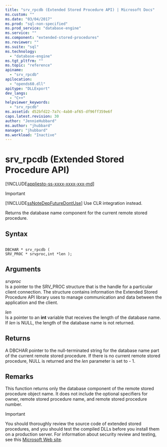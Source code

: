 ```yaml
---
title: "srv_rpcdb (Extended Stored Procedure API) | Microsoft Docs"
ms.custom: ""
ms.date: "03/04/2017"
ms.prod: "sql-non-specified"
ms.prod_service: "database-engine"
ms.service: ""
ms.component: "extended-stored-procedures"
ms.reviewer: ""
ms.suite: "sql"
ms.technology: 
  - "database-engine"
ms.tgt_pltfrm: ""
ms.topic: "reference"
apiname: 
  - "srv_rpcdb"
apilocation: 
  - "opends60.dll"
apitype: "DLLExport"
dev_langs: 
  - "C++"
helpviewer_keywords: 
  - "srv_rpcdb"
ms.assetid: d52bfd22-7a7c-4ab0-af65-df96ff359e6f
caps.latest.revision: 30
author: "JennieHubbard"
ms.author: "jhubbard"
manager: "jhubbard"
ms.workload: "Inactive"
---
```

# srv_rpcdb (Extended Stored Procedure API)
[!INCLUDE[appliesto-ss-xxxx-xxxx-xxx-md](../../includes/appliesto-ss-xxxx-xxxx-xxx-md.md)]
    
> [!IMPORTANT]  
>  [!INCLUDE[ssNoteDepFutureDontUse](../../includes/ssnotedepfuturedontuse-md.md)] Use CLR integration instead.  
  
 Returns the database name component for the current remote stored procedure.  
  
## Syntax  
  
```  
  
DBCHAR * srv_rpcdb (  
SRV_PROC * srvproc,int *len );  
```  
  
## Arguments  
 *srvproc*  
 Is a pointer to the SRV_PROC structure that is the handle for a particular client connection. The structure contains information the Extended Stored Procedure API library uses to manage communication and data between the application and the client.  
  
 *len*  
 Is a pointer to an **int** variable that receives the length of the database name. If *len* is NULL, the length of the database name is not returned.  
  
## Returns  
 A DBCHAR pointer to the null-terminated string for the database name part of the current remote stored procedure. If there is no current remote stored procedure, NULL is returned and the *len* parameter is set to - 1.  
  
## Remarks  
 This function returns only the database component of the remote stored procedure object name. It does not include the optional specifiers for owner, remote stored procedure name, and remote stored procedure number.  
  
> [!IMPORTANT]  
>  You should thoroughly review the source code of extended stored procedures, and you should test the compiled DLLs before you install them on a production server. For information about security review and testing, see this [Microsoft Web site](http://go.microsoft.com/fwlink/?LinkID=54761&amp;clcid=0x409http://msdn.microsoft.com/security/).  
  
  
